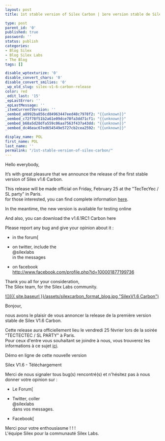 ```yaml
---
layout: post
title: 1st stable version of Silex Carbon | 1ere version stable de Silex Carbon

type: post
parent_id: '0'
published: true
password: ''
status: publish
categories:
- Blog Silex
- Blog Silex Labs
- The Blog
tags: []

disable_wptexturize: '0'
disable_convert_chars: '0'
disable_convert_smilies: '0'
_wp_old_slug: silex-v1-6-carbon-release
color: red
_edit_last: '15'
_epLastError: ''
_epLastMessage: ''
_itemCurrentVersion: ''
_oembed_a8992ba856cd84963447eed48c7978f2: "{{unknown}}"
_oembed_c72f78f51b2a61e09dce70fa3dd71cf1: "{{unknown}}"
_oembed_b68a5d28dfa559c06aa7563f437a43dd: "{{unknown}}"
_oembed_dc46eac67ed654549e5727cb2cea2592: "{{unknown}}"

display_name: POL
first_name: POL
last_name: ''
permalink: "/1st-stable-version-of-silex-carbon/"
---
```


Hello everybody,

It’s with great pleasure that we announce the release of the first stable version of Silex v1.6 Carbon.

This release will be made official on Friday, February 25 at the "TecTecYec / SL party" in Paris.  
for those interested, you can find complete information [here](http://community.silexlabs.org/sl-party/).

In the meantime, the new version is available for testing online  


And also, you can download the v1.6.1RC1 Carbon here  


Please report any bug and give your opinion about it
: 
*   in the forum[  

*   on twitter, include the  
    @silexlabs  
    in the messages
*   on facebook[  
    http://www.facebook.com/profile.php?id=100001877199736  
    ](http://www.facebook.com/profile.php?id=100001877199736)

Thank you all for your consideration,  
The Silex team, for the Silex Labs community.

[![]({{ site.baseurl }}/assets/silexcarbon_format_blog.jpg "SilexV1.6 Carbon")](http://sourceforge.net/projects/silex/)

Bonjour,

nous avons le plaisir de vous annoncer la release de la première version stable de Silex V1.6 Carbon.

Cette release aura officiellement lieu le vendredi 25 février lors de la soirée "TECTECTEC / SL PARTY" à Paris.  
Pour ceux d'entre vous souhaitant se joindre à nous, vous trouverez les informations à ce sujet [ici](http://community.silexlabs.org/sl-party/).

Démo en ligne de cette nouvelle version  


Silex V1.6 - Téléchargement  


Merci de nous signaler tous bug(s) rencontré(s) et n'hésitez pas à nous donner votre opinion sur
: 
*   Le Forum[  

*   Twitter, coller  
    @silexlabs  
    dans vos messages.
*   Facebook[  


Merci pour votre enthousiasme ! ! !  
L'équipe Silex pour la communauté Silex Labs.